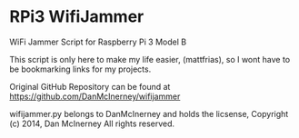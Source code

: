 # RPi3 WifiJammer
WiFi Jammer Script for Raspberry Pi 3 Model B

This script is only here to make my life easier, (mattfrias), so I wont have to be bookmarking links for my projects.

Original GitHub Repository can be found at https://github.com/DanMcInerney/wifijammer

wifijammer.py belongs to DanMcInerney and holds the licsense, Copyright (c) 2014, Dan McInerney All rights reserved.
